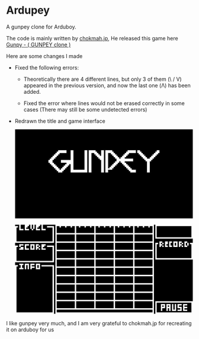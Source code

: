# Ardupey

A gunpey clone for Arduboy.

The code is mainly written by [chokmah.jp](https://community.arduboy.com/u/chokmah.jp), He released this game here [Gunpy - ( GUNPEY clone )](https://community.arduboy.com/t/gunpy-gunpey-clone/11251)

Here are some changes I made

* Fixed the following errors: 
  * Theoretically there are 4 different lines, but only 3 of them (\ / V) appeared in the previous version, and now the last one (Λ) has been added.

  * Fixed the error where lines would not be erased correctly in some cases (There may still be some undetected errors)

* Redrawn the title and game interface

  ![Title](./assets/Title.jpg)
  
  ![Interface](./assets/Interface.jpg)

I like gunpey very much, and I am very grateful to chokmah.jp for recreating it on arduboy for us
